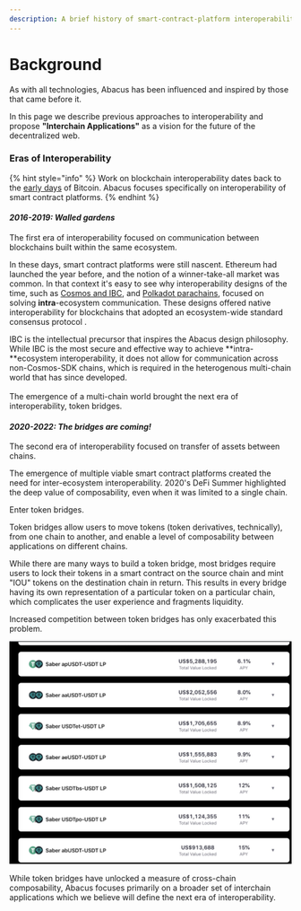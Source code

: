 ```yaml
---
description: A brief history of smart-contract-platform interoperability
---
```


# Background

As with all technologies, Abacus has been influenced and inspired by those that came before it.

In this page we describe previous approaches to interoperability and propose **"Interchain Applications"** as a vision for the future of the decentralized web.

### Eras of Interoperability

{% hint style="info" %}
Work on blockchain interoperability dates back to the [early days](https://bitcointalk.org/index.php?topic=91843.msg1011956#msg1011956) of Bitcoin. Abacus focuses specifically on interoperability of smart contract platforms. &#x20;
{% endhint %}

#### _2016-2019: Walled gardens_

The first era of interoperability focused on communication between blockchains built within the same ecosystem.

In these days, smart contract platforms were still nascent. Ethereum had launched the year before, and the notion of a winner-take-all market was common. In that context it's easy to see why interoperability designs of the time, such as [Cosmos and IBC](https://docs.cosmos.network/master/ibc/overview.html), and [Polkadot parachains](https://wiki.polkadot.network/docs/learn-parachains), focused on solving **intra**-ecosystem communication. These designs offered native interoperability for blockchains that adopted an ecosystem-wide standard consensus protocol .

IBC is the intellectual precursor that inspires the Abacus design philosophy. While IBC is the most secure and effective way to achieve **intra-**ecosystem interoperability, it does not allow for communication across non-Cosmos-SDK chains, which is required in the heterogenous multi-chain world that has since developed.\
\
The emergence of a multi-chain world brought the next era of interoperability, token bridges.

#### _2020-2022: The bridges are coming!_

The second era of interoperability focused on transfer of assets between chains.

The emergence of multiple viable smart contract platforms created the need for inter-ecosystem interoperability. 2020's DeFi Summer highlighted the deep value of composability, even when it was limited to a single chain.

Enter token bridges.

Token bridges allow users to move tokens (token derivatives, technically), from one chain to another, and enable a level of composability between applications on different chains.

While there are many ways to build a token bridge, most bridges require users to lock their tokens in a smart contract on the source chain and mint "IOU" tokens on the destination chain in return. This results in every bridge having its own representation of a particular token on a particular chain, which complicates the user experience and fragments liquidity.

Increased competition between token bridges has only exacerbated this problem.

![More bridges, more problems?](../.gitbook/assets/image.png)

While token bridges have unlocked a measure of cross-chain composability, Abacus focuses primarily on a broader set of interchain applications which we believe will define the next era of interoperability.
